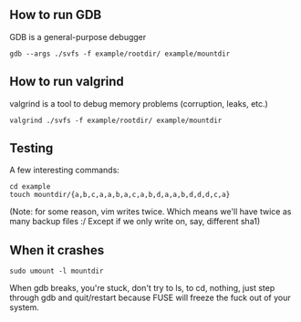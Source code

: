 
## How to run GDB

GDB is a general-purpose debugger

    gdb --args ./svfs -f example/rootdir/ example/mountdir

## How to run valgrind

valgrind is a tool to debug memory problems (corruption, leaks, etc.)

    valgrind ./svfs -f example/rootdir/ example/mountdir

## Testing

A few interesting commands:

    cd example
    touch mountdir/{a,b,c,a,a,b,a,c,a,b,d,a,a,b,d,d,d,c,a}

(Note: for some reason, vim writes twice. Which means we'll have twice
as many backup files :/ Except if we only write on, say, different sha1)

## When it crashes

    sudo umount -l mountdir

When gdb breaks, you're stuck, don't try to ls, to cd, nothing, just
step through gdb and quit/restart because FUSE will freeze the fuck
out of your system.


